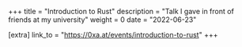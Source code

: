 +++
title = "Introduction to Rust"
description = "Talk I gave in front of friends at my university"
weight = 0
date = "2022-06-23"

[extra]
link_to = "https://0xa.at/events/introduction-to-rust"
+++

